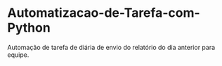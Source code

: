 # Automatizacao-de-Tarefa-com-Python
Automação de tarefa de diária de envio do relatório do dia anterior para equipe.
